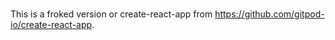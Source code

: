 #####
This is a froked version or create-react-app from https://github.com/gitpod-io/create-react-app.
